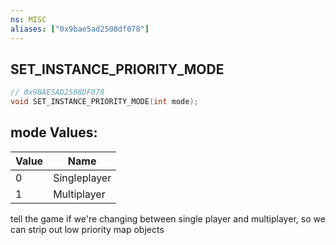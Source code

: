 ```yaml
---
ns: MISC
aliases: ["0x9bae5ad2508df078"]
---
```

## SET_INSTANCE_PRIORITY_MODE

```c
// 0x9BAE5AD2508DF078
void SET_INSTANCE_PRIORITY_MODE(int mode);
```

## mode Values:
| Value | Name |
| --- | --- |
| 0 | Singleplayer |
| 1 | Multiplayer |


tell the game if we're changing between single player and multiplayer, so we can strip out low priority map objects

